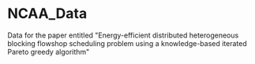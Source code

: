 # NCAA_Data
Data for the paper entitled "Energy-efficient distributed heterogeneous blocking flowshop scheduling problem using a knowledge-based iterated Pareto greedy algorithm"
